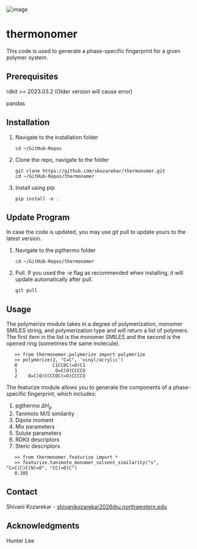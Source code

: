 ![image](https://github.com/user-attachments/assets/10d0170d-8f08-4130-af70-f84eecda168b)

# thermonomer
This code is used to generate a phase-specific fingerprint for a given polymer system.


## Prerequisites 

rdkit >= 2023.03.2 (Older version will cause error)

pandas



## Installation 
1. Navigate to the installation folder
   ```
   cd ~/GitHub-Repos
   ```
2. Clone the repo, navigate to the folder
   ```
   git clone https://github.com/skozarekar/thermonomer.git
   cd ~/GitHub-Repos/thermonomer
   ```
3. Install using pip
   ```
   pip install -e .
   ```

## Update Program
In case the code is updated, you may use git pull to update yours to the latest version.

1. Navigate to the pgthermo folder
   ```   
   cd ~/GitHub-Repos/thermonomer
   ```
2. Pull. If you used the -e flag as recommended when installing, it will update automatically after pull.
   ```
   git pull
   ```



## Usage
The polymerize module takes in a degree of polymerization, monomer SMILES string, and polymerization type and will return a list of polymers. The first item in the list is the monomer SMILES and the second is the opened ring (sometimes the same molecule).
```
   >> from thermonomer.polymerize import polymerize
   >> polymerize(2, "C=C", 'vinyl/acrylic')
   0             C1CCOC(=O)C1
   1              O=C(O)CCCCO
   2    O=C(O)CCCCOC(=O)CCCCO
```

The featurize module allows you to generate the components of a phase-specific fingerprint, which includes:
1. pgthermo $\Delta H_p$
2. Tanimoto M/S similarity
3. Dipole moment
4. Mix parameters
5. Solute parameters
6. RDKit descriptors
7. Steric descriptors

```
   >> from thermonomer.featurize import *
   >> featurize.tanimoto_monomer_solvent_similarity("s", "C=C(C)C(N)=O", "CC(=O)C")
   0.385
```



## Contact
Shivani Kozarekar - shivanikozarekar2026@u.northwestern.edu


## Acknowledgments
Hunter Lee
